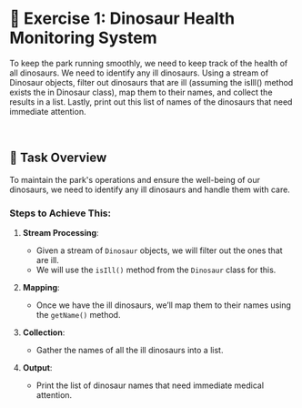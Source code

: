 # 🦕 Exercise 1: Dinosaur Health Monitoring System 

To keep the park running smoothly, we need to keep track of the health of all dinosaurs. We
need to identify any ill dinosaurs. Using a stream of Dinosaur objects, filter out dinosaurs
that are ill (assuming the isIll() method exists the in Dinosaur class), map them to their
names, and collect the results in a list. Lastly, print out this list of names of the dinosaurs that
need immediate attention.

<br /> 

## 🚨 Task Overview

To maintain the park's operations and ensure the well-being of our dinosaurs, we need to identify any ill dinosaurs and handle them with care.

### Steps to Achieve This:

1. **Stream Processing**:
    - Given a stream of `Dinosaur` objects, we will filter out the ones that are ill.
    - We will use the `isIll()` method from the `Dinosaur` class for this.

2. **Mapping**:
    - Once we have the ill dinosaurs, we’ll map them to their names using the `getName()` method.

3. **Collection**:
    - Gather the names of all the ill dinosaurs into a list.

4. **Output**:
    - Print the list of dinosaur names that need immediate medical attention.